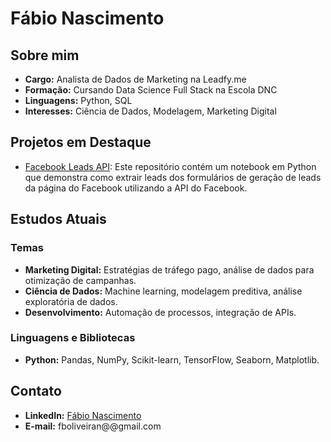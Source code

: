 # Fábio Nascimento

## Sobre mim
- **Cargo:** Analista de Dados de Marketing na Leadfy.me
- **Formação:** Cursando Data Science Full Stack na Escola DNC
- **Linguagens:** Python, SQL
- **Interesses:** Ciência de Dados, Modelagem, Marketing Digital

## Projetos em Destaque
- [Facebook Leads API](https://github.com/fabiooliveir/facebook-leads-api): Este repositório contém um notebook em Python que demonstra como extrair leads dos formulários de geração de leads da página do Facebook utilizando a API do Facebook.

## Estudos Atuais
### Temas
- **Marketing Digital:** Estratégias de tráfego pago, análise de dados para otimização de campanhas.
- **Ciência de Dados:** Machine learning, modelagem preditiva, análise exploratória de dados.
- **Desenvolvimento:** Automação de processos, integração de APIs.

### Linguagens e Bibliotecas
- **Python:** Pandas, NumPy, Scikit-learn, TensorFlow, Seaborn, Matplotlib.

## Contato
- **LinkedIn:** [Fábio Nascimento](https://www.linkedin.com/in/brazilian-analytics-pro/)
- **E-mail:** fboliveiran@@gmail.com
